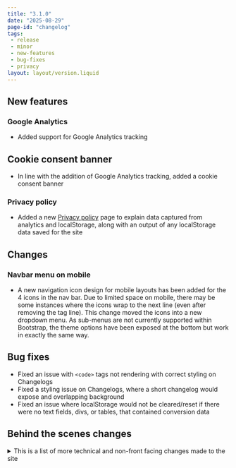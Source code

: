 ```yaml
---
title: "3.1.0"
date: "2025-08-29"
page-id: "changelog"
tags: 
 - release
 - minor
 - new-features
 - bug-fixes
 - privacy
layout: layout/version.liquid
---
```

## New features
### Google Analytics
- Added support for Google Analytics tracking

## Cookie consent banner
- In line with the addition of Google Analytics tracking, added a cookie consent banner

### Privacy policy
- Added a new [Privacy policy](/privacy) page to explain data captured from analytics and localStorage, along with an output of any localStorage data saved for the site

## Changes
### Navbar menu on mobile
- A new navigation icon design for mobile layouts has been added for the 4 icons in the nav bar. Due to limited space on mobile, there may be some instances where the icons wrap to the next line (even after removing the tag line). This change moved the icons into a new dropdown menu. As sub-menus are not currently supported within Bootstrap, the theme options have been exposed at the bottom but work in exactly the same way.

## Bug fixes
- Fixed an issue with `<code>` tags not rendering with correct styling on Changelogs
- Fixed a styling issue on Changelogs, where a short changelog would expose and overlapping background
- Fixed an issue where localStorage would not be cleared/reset if there were no text fields, divs, or tables, that contained conversion data

## Behind the scenes changes
<details>
<summary>This is a list of more technical and non-front facing changes made to the site  </summary>

### Themeing and localStorage
- Made an adjustment to how items in localStorage are stored, moving to a serialized JSON object instead of just a plain text string. This means that things like descriptions can be stored and displayed. An example is on the Privacy policy, where the all stored items will be listed with their friendly name and description.
- Legacy local storage items will now be cleared on first visit and a "legacy" flag stored, this will be removed in a future update

### Tool headers
- Introduced tooltips to the tool headers, to make it more apparent that they can be clicked on. These will be updated as you expand/collapse them. 
- Adjusted the padding.spacing around tool headers to make it easier to tapclick on them. Clickable area now fills that area, rather that just being an area the same size as the tool heading font.

### Copyright
- Fixed the date :)
</details>